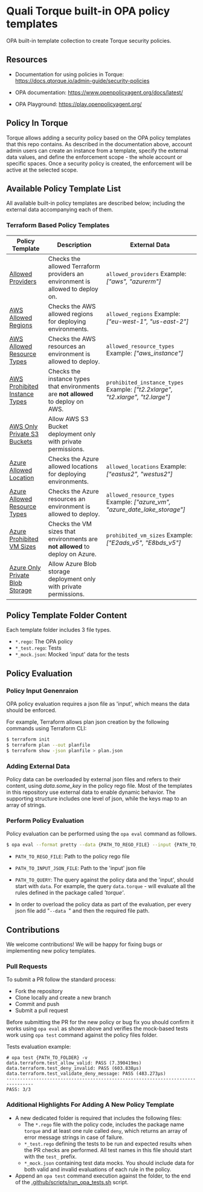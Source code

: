 # Quali Torque built-in OPA policy templates

OPA built-in template collection to create Torque security policies.

## Resources

* Documentation for using policies in Torque: https://docs.qtorque.io/admin-guide/security-policies

* OPA documentation: https://www.openpolicyagent.org/docs/latest/

* OPA Playground: https://play.openpolicyagent.org/

## Policy In Torque

Torque allows adding a security policy based on the OPA policy templates that this repo contains. As described in the documentation above, account admin users can create an instance from a template, specify the external data values, and define the enforcement scope - the whole account or specific spaces.
Once a security policy is created, the enforcement will be active at the selected scope.

## Available Policy Template List

All available built-in policy templates are described below; including the external data accompanying each of them.

### Terraform Based Policy Templates
| Policy Template | Description | External Data |
| --------------- | ----------- | ------------- |
| [Allowed Providers](https://github.com/QualiTorque/opa/blob/main/terraform/allowed_providers/allowed_providers.rego) | Checks the allowed Terraform providers an environment is allowed to deploy on. | `allowed_providers`  Example: *["aws", "azurerm"]* |
| [AWS Allowed Regions](https://github.com/QualiTorque/opa/blob/main/terraform/aws/allowed_regions/allowed_regions.rego) | Checks the AWS allowed regions for deploying environments. | `allowed_regions`  Example: *["eu-west-1", "us-east-2"]* |
| [AWS Allowed Resource Types](https://github.com/QualiTorque/opa/blob/main/terraform/aws/allowed_resource_types/allowed_resource_types.rego) | Checks the AWS resources an environment is allowed to deploy. | `allowed_resource_types`  Example: *["aws_instance"]* |
| [AWS Prohibited Instance Types](https://github.com/QualiTorque/opa/blob/main/terraform/aws/prohibited_instance_types/prohibited_instance_types.rego) | Checks the instance types that environments are **not allowed** to deploy on AWS. | `prohibited_instance_types`  Example: *["t2.2xlarge", "t2.xlarge", "t2.large"]* |
| [AWS Only Private S3 Buckets](https://github.com/QualiTorque/opa/blob/main/terraform/aws/only_private_S3_buckets/only_private_S3_buckets.rego) | Allow AWS S3 Bucket deployment only with private permissions. | |
| [Azure Allowed Location](https://github.com/QualiTorque/opa/blob/main/terraform/azure/allowed_locations/allowed_locations.rego) | Checks the Azure allowed locations for deploying environments. | `allowed_locations`  Example: *["eastus2", "westus2"]* |
| [Azure Allowed Resource Types](https://github.com/QualiTorque/opa/blob/main/terraform/azure/allowed_resource_types/allowed_resource_types.rego) | Checks the Azure resources an environment is allowed to deploy. | `allowed_resource_types`  Example: *["azure_vm", "azure_date_lake_storage"]* |
| [Azure Prohibited VM Sizes](https://github.com/QualiTorque/opa/blob/main/terraform/aws_prohibited_instance_types/aws_prohibited_instance_types.rego) | Checks the VM sizes that environments are **not allowed** to deploy on Azure. | `prohibited_vm_sizes`  Example: *["E2ads_v5", "E8bds_v5"]* |
| [Azure Only Private Blob Storage](https://github.com/QualiTorque/opa/blob/main/terraform/azure/only_private_blob_storage/only_private_blob_storage.rego) | Allow Azure Blob storage deployment only with private permissions. | |

## Policy Template Folder Content

Each template folder includes 3 file types.

- `*.rego`: The OPA policy
- `*_test.rego`: Tests 
- `*_mock.json`: Mocked 'input' data for the tests

## Policy Evaluation

### Policy Input Genenraion

OPA policy evaluation requires a json file as 'input', which means the data should be enforced.

For example, Terraform allows plan json creation by the following commands using Terraform CLI:
```bash
$ terraform init
$ terraform plan --out planfile
$ terraform show -json planfile > plan.json
```

### Adding External Data

Policy data can be overloaded by external json files and refers to their content, using *data.some_key* in the policy rego file.
Most of the templates in this repository use external data to enable dynamic behavior. The supporting structure includes one level of json, while the keys map to an array of strings.

### Perform Policy Evaluation
Policy evaluation can be performed using the `opa eval` command as follows.

```bash
$ opa eval --format pretty --data {PATH_TO_REGO_FILE} --input {PATH_TO_INPUT_JSON_FILE} {PATH_TO_QUERY}
```

- `PATH_TO_REGO_FILE`: Path to the policy rego file
- `PATH_TO_INPUT_JSON_FILE`: Path to the 'input' json file
- `PATH_TO_QUERY`: The query against the policy data and the 'input', should start with `data`. For example, the query `data.torque` - will evaluate all the rules defined in the package called *'torque'*.

- In order to overload the policy data as part of the evaluation, per every json file add "`--data `" and then the required file path.

## Contributions

We welcome contributions!
We will be happy for fixing bugs or implementing new policy templates.

### Pull Requests

To submit a PR follow the standard process:

* Fork the repository
* Clone locally and create a new branch
* Commit and push
* Submit a pull request

Before submitting the PR for the new policy or bug fix you should confirm it works using `opa eval` as shown above and verifies the mock-based tests work using `opa test` command against the policy files folder.

Tests evaluation example:

```
# opa test {PATH_TO_FOLDER} -v
data.terraform.test_allow_valid: PASS (7.390419ms)
data.terraform.test_deny_invalid: PASS (603.838µs)
data.terraform.test_validate_deny_message: PASS (483.273µs)
--------------------------------------------------------------------------------
PASS: 3/3
```

### Additional Highlights For Adding A New Policy Template
* A new dedicated folder is required that includes the following files:
    * The `*.rego` file with the policy code, includes the package name `torque`  and at least one rule called `deny`, which returns an array of error message strings in case of failure.
    * `*_test.rego` defining the tests to be run and expected results when the PR checks are performed. All test names in this file should start with the `test_` prefix.
    * `*_mock.json` containing test data mocks. You should include data for both valid and invalid evaluations of each rule in the policy.
* Append an `opa test` command execution against the folder, to the end of the [.github/scripts/run_opa_tests.sh](https://github.com/QualiTorque/opa/blob/main/.github/scripts/run_opa_tests.sh) script.
